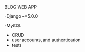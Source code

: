 BLOG WEB APP

  -Django ~=5.0.0
  
  -MySQL
  
  - CRUD
  - user accounts, and authentication
  - tests
